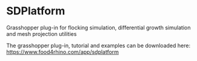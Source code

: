 # SDPlatform
Grasshopper plug-in for flocking simulation, differential growth simulation and mesh projection utilities

The grasshopper plug-in, tutorial and examples can be downloaded here:
https://www.food4rhino.com/app/sdplatform
